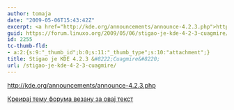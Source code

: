 ```yaml
---
author: tomaja
date: "2009-05-06T15:43:42Z"
excerpt: <a href="http://kde.org/announcements/announce-4.2.3.php">http://kde.org/announcements/announce-4.2.3.php</a>
guid: https://forum.linuxo.org/2009/05/06/stigao-je-kde-4-2-3-cuagmire/
id: 2255
tc-thumb-fld:
- a:2:{s:9:"_thumb_id";b:0;s:11:"_thumb_type";s:10:"attachment";}
title: Stigao je KDE 4.2.3 &#8222;Cuagmire&#8220;
url: /stigao-je-kde-4-2-3-cuagmire/
---
```

<http://kde.org/announcements/announce-4.2.3.php><!--break-->

[Креирај тему форума везану за овај текст](https://linuxo.org/nova-tema-na-forumu/?se_pid=2255)